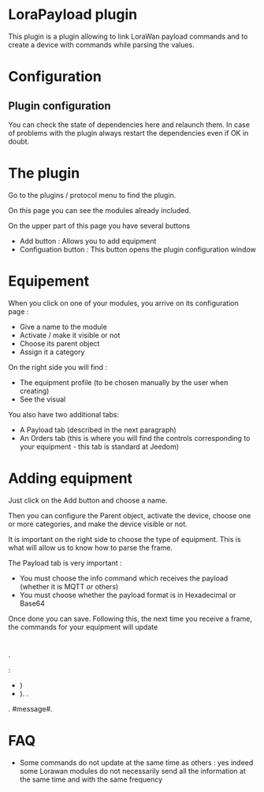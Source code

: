# LoraPayload plugin

This plugin is a plugin allowing to link LoraWan payload commands and to create a device with commands while parsing the values.

# Configuration

## Plugin configuration

You can check the state of dependencies here and relaunch them. In case of problems with the plugin always restart the dependencies even if OK in doubt.


# The plugin

Go to the plugins / protocol menu to find the plugin.

On this page you can see the modules already included.

On the upper part of this page you have several buttons

-   Add button : Allows you to add equipment
-   Configuation button : This button opens the plugin configuration window

# Equipement

When you click on one of your modules, you arrive on its configuration page :

-   Give a name to the module
-   Activate / make it visible or not
-   Choose its parent object
-   Assign it a category

On the right side you will find :

-   The equipment profile (to be chosen manually by the user when creating)
-   See the visual

You also have two additional tabs:

-   A Payload tab (described in the next paragraph)
-   An Orders tab (this is where you will find the controls corresponding to your equipment - this tab is standard at Jeedom)

# Adding equipment

Just click on the Add button and choose a name.

Then you can configure the Parent object, activate the device, choose one or more categories, and make the device visible or not.

It is important on the right side to choose the type of equipment. This is what will allow us to know how to parse the frame.

The Payload tab is very important :

-   You must choose the info command which receives the payload (whether it is MQTT or others)
-   You must choose whether the payload format is in Hexadecimal or Base64


Once done you can save. Following this, the next time you receive a frame, the commands for your equipment will update

# 

.

 :

- )
- ). .

.  #message#.

# FAQ

-   Some commands do not update at the same time as others : yes indeed some Lorawan modules do not necessarily send all the information at the same time and with the same frequency
